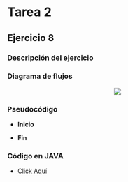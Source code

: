 <div align="justify">

# Tarea 2

## Ejercicio 8

### Descripción del ejercicio

### Diagrama de flujos

<div align="center">
<img src="images/Diagrama-flujo8.png"/>
</div>

### Pseudocódigo
- __Inicio__

- __Fin__

### Código en JAVA
- [Click Aquí](src/main/java/Ejercicio8.java)

</div>

